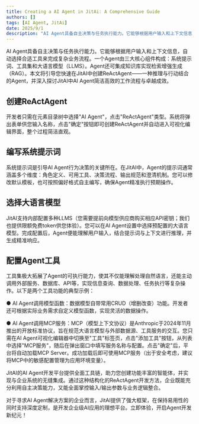```yaml
---
title: Creating a AI Agent in JitAi: A Comprehensive Guide
authors: []
tags: [AI Agent, JitAi]
date: 2025/9/1
description: "AI Agent具备自主决策与任务执行能力。它能够根据用户输入和上下文信息，自动选择合适工具来完成复杂业务流程。一个Agent由三大核心组件构成：系统提示词、工具集和大语言模型（LLMS）。Agent还可集成知识库实现检索增强生成（RAG）。本文将引导您快速在JitAI中创建ReActAgent——一种推理与行动结合的Agent，并深入探讨JitAI中AI Agent简洁高效的工作流程与卓越成效。"
---
```


AI Agent具备自主决策与任务执行能力。它能够根据用户输入和上下文信息，自动选择合适工具来完成复杂业务流程。一个Agent由三大核心组件构成：系统提示词、工具集和大语言模型（LLMS）。Agent还可集成知识库实现检索增强生成（RAG）。本文将引导您快速在JitAI中创建ReActAgent——一种推理与行动结合的Agent，并深入探讨JitAI中AI Agent简洁高效的工作流程与卓越成效。

<!--truncate-->
## 创建ReActAgent

开发者只需在元素目录树中选择"AI Agent"，点击"ReActAgent"类型。系统将弹出表单供您输入名称，点击"确定"按钮即可创建ReActAgent并自动进入可视化编辑界面，整个过程简洁直观。

## 编写系统提示词

系统提示词是引导AI Agent行为决策的关键所在。在JitAI中，Agent的提示词通常涵盖多个维度：角色定义、可用工具、决策流程、输出规范和澄清机制。您可以修改默认模板，也可按照偏好格式自主编写，确保Agent精准执行预期操作。

## 选择大语言模型

JitAI支持内部配置多种LLMS（您需要提前向模型供应商购买相应API密钥；我们也提供限额免费token供您体验）。您可以在AI Agent设置中选择预配置的大语言模型。完成配置后，Agent便能理解用户输入，结合提示词与上下文进行推理，并生成精准响应。

## 配置Agent工具

工具集极大拓展了Agent的可执行能力，使其不仅能理解处理自然语言，还能主动调用外部服务、数据库、API等，实现信息查询、数据处理、任务执行等复杂操作。以下是两个工具功能的典型示例：

● AI Agent调用模型函数：数据模型自带常用CRUD（增删改查）功能。开发者还可根据实际业务需求自定义模型函数，实现灵活的数据操作。

● AI Agent调用MCP服务：MCP（模型上下文协议）是Anthropic于2024年11月推出的开放标准协议，旨在规范大语言模型与外部数据源、工具服务的交互。您只需在AI Agent可视化编辑器中切换至"工具"标签页，点击"添加工具"按钮，从列表中选择"MCP服务"，随后在弹出窗口中填写服务名称与配置。点击"确定"后，平台将自动加载MCP Server。成功加载后即可使用MCP服务（出于安全考虑，建议将MCP中的敏感配置管理为应用环境变量）。

JitAI的AI Agent开发平台提供全面工具链，助力您创建功能丰富的智能体，并实现与企业系统的无缝集成。通过这种结构化的ReActAgent开发方法，企业既能充分利用自主决策能力，又能全面掌控输入/输出参数与业务逻辑整合。

对于寻求AI Agent解决方案的企业而言，JitAI提供了强大框架，在保持易用性的同时支持深度定制，是开发企业级AI应用的理想平台。立即体验，开启Agent开发新纪元！